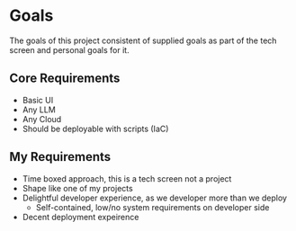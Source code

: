 Goals
=====

The goals of this project consistent of supplied goals as part of the tech
screen and personal goals for it.

Core Requirements
-----------------
- Basic UI
- Any LLM
- Any Cloud
- Should be deployable with scripts (IaC)

My Requirements
---------------
- Time boxed approach, this is a tech screen not a project
- Shape like one of my projects
- Delightful developer experience, as we developer more than we deploy
    - Self-contained, low/no system requirements on developer side
- Decent deployment expeirence 
